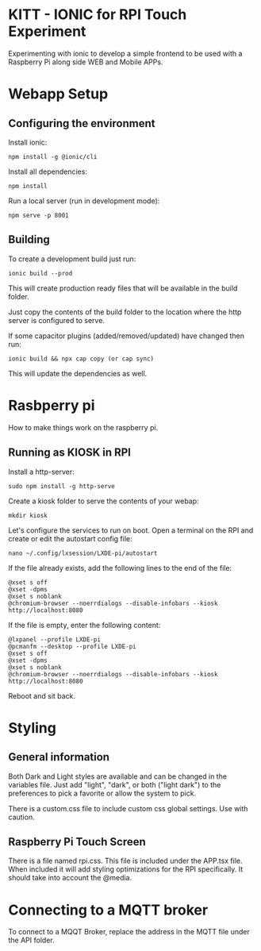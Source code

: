 # KITT - IONIC for RPI Touch Experiment
Experimenting with ionic to develop a simple frontend to be used with a Raspberry Pi along side  WEB and Mobile APPs.

# Webapp Setup 

## Configuring the environment
Install ionic:
```
npm install -g @ionic/cli
```

Install all dependencies:
```
npm install
```

Run a local server (run in development mode):
```
npm serve -p 8001
```

## Building
To create a development build just run:
```
ionic build --prod
```
This will create production ready files that will be available in the build folder. 

Just copy the contents of the build folder to the location where the http server is configured to serve.

If some capacitor plugins (added/removed/updated) have changed then run:
```
ionic build && npx cap copy (or cap sync)
```
This will update the dependencies as well.

# Rasbperry pi
How to make things work on the raspberry pi.

## Running as KIOSK in RPI
Install a http-server:
```
sudo npm install -g http-serve
```

Create a kiosk folder to serve the contents of your webap:
```
mkdir kiosk
```

Let's configure the services to run on boot. Open a terminal on the RPI and create or edit the autostart config file:
```
nano ~/.config/lxsession/LXDE-pi/autostart
```

If the file already exists, add the following lines to the end of the file:
```
@xset s off
@xset -dpms
@xset s noblank
@chromium-browser --noerrdialogs --disable-infobars --kiosk http://localhost:8080
```

If the file is empty, enter the following content:
```
@lxpanel --profile LXDE-pi
@pcmanfm --desktop --profile LXDE-pi
@xset s off
@xset -dpms
@xset s noblank
@chromium-browser --noerrdialogs --disable-infobars --kiosk http://localhost:8080
```

Reboot and sit back.


# Styling

## General information
Both Dark and Light styles are available and can be changed in the variables file. Just add "light", "dark", or both ("light dark") to the preferences to pick a favorite or allow the system to pick.

There is a custom.css file to include custom css global settings. Use with caution.

## Raspberry Pi Touch Screen
There is a file named rpi.css. This file is included under the APP.tsx file. When included it will add styling optimizations for the RPI specifically. It should take into account the @media.

# Connecting to a MQTT broker

To connect to a MQQT Broker, replace the address in the MQTT file under the API folder.